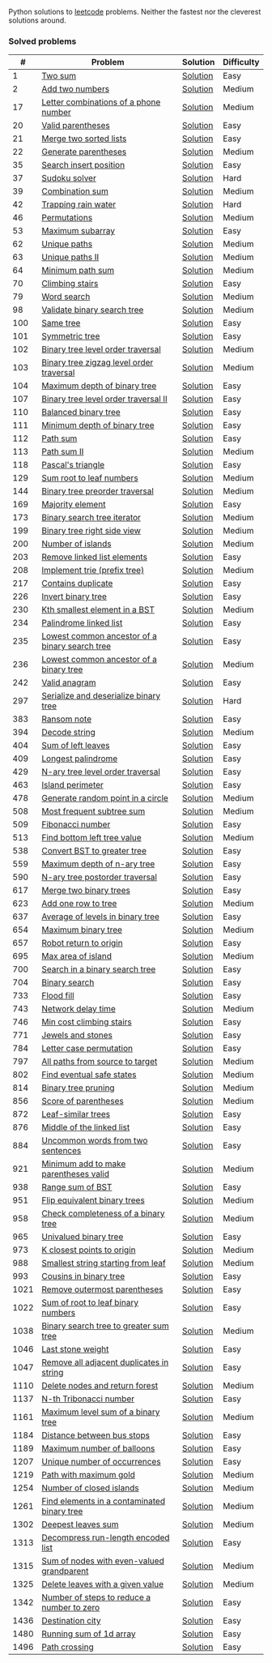 Python solutions to [leetcode](https://leetcode.com) problems. Neither the fastest nor the cleverest solutions around.

### Solved problems 
|#|Problem|Solution|Difficulty|
|-|-------|--------|----------|
|1|[Two sum](https://leetcode.com/problems/two-sum/)|[Solution](./leetcode/1_two_sum.py)|Easy|
|2|[Add two numbers](https://leetcode.com/problems/add-two-numbers/)|[Solution](./leetcode/2_add_two_numbers.py)|Medium|
|17|[Letter combinations of a phone number](https://leetcode.com/problems/letter-combinations-of-a-phone-number/)|[Solution](./leetcode/17_letter_combinations_of_a_phone_number.py)|Medium|
|20|[Valid parentheses](https://leetcode.com/problems/valid-parentheses)|[Solution](./leetcode/20_valid_parentheses.py)|Easy|
|21|[Merge two sorted lists](https://leetcode.com/problems/merge-two-sorted-lists)|[Solution](./leetcode/21_merge_two_sorted_lists.py)|Easy|
|22|[Generate parentheses](https://leetcode.com/problems/generate-parentheses)|[Solution](./leetcode/22_generate_parentheses.py)|Medium|
|35|[Search insert position](https://leetcode.com/problems/search-insert-position)|[Solution](./leetcode/35_search_insert_position.py)|Easy|
|37|[Sudoku solver](https://leetcode.com/problems/sudoku-solver)|[Solution](./leetcode/37_sudoku_solver.py)|Hard|
|39|[Combination sum](https://leetcode.com/problems/combination-sum)|[Solution](./leetcode/39_combination_sum.py)|Medium|
|42|[Trapping rain water](https://leetcode.com/problems/trapping-rain-water)|[Solution](./leetcode/42_trapping_rain_water.py)|Hard|
|46|[Permutations](https://leetcode.com/problems/permutations)|[Solution](./leetcode/46_permutations.py)|Medium|
|53|[Maximum subarray](https://leetcode.com/problems/maximum-subarray)|[Solution](./leetcode/53_maximum_subarray.py)|Easy|
|62|[Unique paths](https://leetcode.com/problems/unique-paths)|[Solution](./leetcode/62_unique_paths.py)|Medium|
|63|[Unique paths II](https://leetcode.com/problems/unique-paths-ii)|[Solution](./leetcode/63_unique_paths_ii.py)|Medium|
|64|[Minimum path sum](https://leetcode.com/problems/minimum-path-sum)|[Solution](./leetcode/64_minimum_path_sum.py)|Medium|
|70|[Climbing stairs](https://leetcode.com/problems/climbing-stairs)|[Solution](./leetcode/70_climbing_stairs.py)|Easy|
|79|[Word search](https://leetcode.com/problems/word-search)|[Solution](./leetcode/79_word_search.py)|Medium|
|98|[Validate binary search tree](https://leetcode.com/problems/validate-binary-search-tree)|[Solution](./leetcode/98_validate_binary_search_tree.py)|Medium|
|100|[Same tree](https://leetcode.com/problems/same-tree)|[Solution](./leetcode/100_same_tree.py)|Easy|
|101|[Symmetric tree](https://leetcode.com/problems/symmetric-tree)|[Solution](./leetcode/101_symmetric_tree.py)|Easy|
|102|[Binary tree level order traversal](https://leetcode.com/problems/binary-tree-level-order-traversal)|[Solution](./leetcode/102_binary_tree_level_order_traversal.py)|Medium|
|103|[Binary tree zigzag level order traversal](https://leetcode.com/problems/binary-tree-zigzag-level-order-traversal)|[Solution](./leetcode/103_binary_tree_zigzag_level_order_traversal.py)|Medium|
|104|[Maximum depth of binary tree](https://leetcode.com/problems/maximum-depth-of-binary-tree)|[Solution](./leetcode/104_maximum_depth_of_binary_tree.py)|Easy|
|107|[Binary tree level order traversal II](https://leetcode.com/problems/binary-tree-level-order-traversal-ii)|[Solution](./leetcode/107_binary_tree_level_order_traversal_ii.py)|Easy|
|110|[Balanced binary tree](https://leetcode.com/problems/balanced-binary-tree)|[Solution](./leetcode/110_balanced_binary_tree.py)|Easy|
|111|[Minimum depth of binary tree](https://leetcode.com/problems/minimum-depth-of-binary-tree)|[Solution](./leetcode/111_minimum_depth_of_binary_tree.py)|Easy|
|112|[Path sum](https://leetcode.com/problems/path-sum)|[Solution](./leetcode/112_path_sum.py)|Easy|
|113|[Path sum II](https://leetcode.com/problems/path-sum-ii)|[Solution](./leetcode/113_path_sum_ii.py)|Medium|
|118|[Pascal's triangle](https://leetcode.com/problems/pascals-triangle)|[Solution](./leetcode/118_pascals_triangle.py)|Easy|
|129|[Sum root to leaf numbers](https://leetcode.com/problems/sum-root-to-leaf-numbers)|[Solution](./leetcode/129_sum_root_to_leaf_numbers.py)|Medium|
|144|[Binary tree preorder traversal](https://leetcode.com/problems/binary-tree-preorder-traversal)|[Solution](./leetcode/144_binary_tree_preorder_traversal.py)|Medium|
|169|[Majority element](https://leetcode.com/problems/majority-element)|[Solution](./leetcode/169_majority_element.py)|Easy|
|173|[Binary search tree iterator](https://leetcode.com/problems/binary-search-tree-iterator)|[Solution](./leetcode/173_binary_search_tree_iterator.py)|Medium|
|199|[Binary tree right side view](https://leetcode.com/problems/binary-tree-right-side-view)|[Solution](./leetcode/199_binary_tree_right_side_view.py)|Medium|
|200|[Number of islands](https://leetcode.com/problems/number-of-islands)|[Solution](./leetcode/200_number_of_islands.py)|Medium|
|203|[Remove linked list elements](https://leetcode.com/problems/remove-linked-list-elements)|[Solution](./leetcode/203_remove_linked_list_elements.py)|Easy|
|208|[Implement trie (prefix tree)](https://leetcode.com/problems/implement-trie-prefix-tree)|[Solution](./leetcode/208_implement_trie_prefix_tree.py)|Medium|
|217|[Contains duplicate](https://leetcode.com/problems/contains-duplicate)|[Solution](./leetcode/217_contains_duplicate.py)|Easy|
|226|[Invert binary tree](https://leetcode.com/problems/invert-binary-tree)|[Solution](./leetcode/226_invert_binary_tree.py)|Easy|
|230|[Kth smallest element in a BST](https://leetcode.com/problems/kth-smallest-element-in-a-bst)|[Solution](./leetcode/230_kth_smallest_element_in_a_bst.py)|Medium|
|234|[Palindrome linked list](https://leetcode.com/problems/palindrome-linked-list)|[Solution](./leetcode/234_palindrome_linked_list.py)|Easy|
|235|[Lowest common ancestor of a binary search tree](https://leetcode.com/problems/lowest-common-ancestor-of-a-binary-search-tree)|[Solution](./leetcode/235_lowest_common_ancestor_of_a_binary_search_tree.py)|Easy|
|236|[Lowest common ancestor of a binary tree](https://leetcode.com/problems/lowest-common-ancestor-of-a-binary-tree)|[Solution](./leetcode/236_lowest_common_ancestor_of_a_binary_tree.py)|Medium|
|242|[Valid anagram](https://leetcode.com/problems/valid-anagram)|[Solution](./leetcode/242_valid_anagram.py)|Easy|
|297|[Serialize and deserialize binary tree](https://leetcode.com/problems/serialize-and-deserialize-binary-tree)|[Solution](./leetcode/297_serialize_and_deserialize_binary_tree.py)|Hard|
|383|[Ransom note](https://leetcode.com/problems/ransom-note)|[Solution](./leetcode/383_ransom_note.py)|Easy|
|394|[Decode string](https://leetcode.com/problems/decode-string)|[Solution](./leetcode/394_decode_string.py)|Medium|
|404|[Sum of left leaves](https://leetcode.com/problems/sum-of-left-leaves)|[Solution](./leetcode/404_sum_of_left_leaves.py)|Easy|
|409|[Longest palindrome](https://leetcode.com/problems/longest-palindrome)|[Solution](./leetcode/409_longest_palindrome.py)|Easy|
|429|[N-ary tree level order traversal](https://leetcode.com/problems/n-ary-tree-level-order-traversal)|[Solution](./leetcode/429_n_ary_tree_level_order_traversal.py)|Easy|
|463|[Island perimeter](https://leetcode.com/problems/island-perimeter)|[Solution](./leetcode/463_island_perimeter.py)|Easy|
|478|[Generate random point in a circle](https://leetcode.com/problems/generate-random-point-in-a-circle)|[Solution](./leetcode/478_generate_random_point_in_a_circle.py)|Medium|
|508|[Most frequent subtree sum](https://leetcode.com/problems/most-frequent-subtree-sum)|[Solution](./leetcode/508_most_frequent_subtree_sum.py)|Medium|
|509|[Fibonacci number](https://leetcode.com/problems/fibonacci-number)|[Solution](./leetcode/509_fibonacci_number.py)|Easy|
|513|[Find bottom left tree value](https://leetcode.com/problems/find-bottom-left-tree-value)|[Solution](./leetcode/513_find_bottom_left_tree_value.py)|Medium|
|538|[Convert BST to greater tree](https://leetcode.com/problems/convert-bst-to-greater-tree)|[Solution](./leetcode/538_convert_bst_to_greater_tree.py)|Easy|
|559|[Maximum depth of n-ary tree](https://leetcode.com/problems/maximum-depth-of-n-ary-tree)|[Solution](./leetcode/559_maximum_depth_of_n_ary_tree.py)|Easy|
|590|[N-ary tree postorder traversal](https://leetcode.com/problems/n-ary-tree-postorder-traversal)|[Solution](./leetcode/590_n_ary_tree_postorder_traversal.py)|Easy|
|617|[Merge two binary trees](https://leetcode.com/problems/merge-two-binary-trees)|[Solution](./leetcode/617_merge_two_binary_trees.py)|Easy|
|623|[Add one row to tree](https://leetcode.com/problems/add-one-row-to-tree)|[Solution](./leetcode/623_add_one_row_to_tree.py)|Medium|
|637|[Average of levels in binary tree](https://leetcode.com/problems/average-of-levels-in-binary-tree)|[Solution](./leetcode/637_average_of_levels_in_binary_tree.py)|Easy|
|654|[Maximum binary tree](https://leetcode.com/problems/maximum-binary-tree)|[Solution](./leetcode/654_maximum_binary_tree.py)|Medium|
|657|[Robot return to origin](https://leetcode.com/problems/robot-return-to-origin)|[Solution](./leetcode/657_robot_return_to_origin.py)|Easy|
|695|[Max area of island](https://leetcode.com/problems/max-area-of-island)|[Solution](./leetcode/695_max_area_of_island.py)|Medium|
|700|[Search in a binary search tree](https://leetcode.com/problems/search-in-a-binary-search-tree)|[Solution](./leetcode/700_search_in_a_binary_search_tree)|Easy|
|704|[Binary search](https://leetcode.com/problems/binary-search)|[Solution](./leetcode/704_binary_search.py)|Easy|
|733|[Flood fill](https://leetcode.com/problems/flood-fill)|[Solution](./leetcode/733_flood_fill.py)|Easy|
|743|[Network delay time](https://leetcode.com/problems/network-delay-time)|[Solution](./leetcode/743_network_delay_time.py)|Medium|
|746|[Min cost climbing stairs](https://leetcode.com/problems/min-cost-climbing-stairs)|[Solution](./leetcode/746_min_cost_climbing_stairs.py)|Easy|
|771|[Jewels and stones](https://leetcode.com/problems/jewels-and-stones)|[Solution](./leetcode/771_jewels_and_stones.py)|Easy|
|784|[Letter case permutation](https://leetcode.com/problems/letter-case-permutation)|[Solution](./leetcode/784_letter_case_permutation.py)|Easy|
|797|[All paths from source to target](https://leetcode.com/problems/all-paths-from-source-to-target)|[Solution](./leetcode/797_all_paths_from_source_to_target.py)|Medium|
|802|[Find eventual safe states](https://leetcode.com/problems/find-eventual-safe-states)|[Solution](./leetcode/802_find_eventual_safe_states.py)|Medium|
|814|[Binary tree pruning](https://leetcode.com/problems/binary-tree-pruning)|[Solution](./leetcode/814_binary_tree_pruning.py)|Medium|
|856|[Score of parentheses](https://leetcode.com/problems/score-of-parentheses)|[Solution](./leetcode/856_score_of_parentheses.py)|Medium|
|872|[Leaf-similar trees](https://leetcode.com/problems/leaf-similar-trees)|[Solution](./leetcode/872_leaf_similar_trees.py)|Easy|
|876|[Middle of the linked list](https://leetcode.com/problems/middle-of-the-linked-list)|[Solution](./leetcode/876_middle_of_the_linked_list.py)|Easy|
|884|[Uncommon words from two sentences](https://leetcode.com/problems/uncommon-words-from-two-sentences)|[Solution](./leetcode/884_uncommon_words_from_two_sentences.py)|Easy|
|921|[Minimum add to make parentheses valid](https://leetcode.com/problems/minimum-add-to-make-parentheses-valid)|[Solution](./leetcode/921_minimum_add_to_make_parentheses_valid.py)|Medium|
|938|[Range sum of BST](https://leetcode.com/problems/range-sum-of-bst)|[Solution](./leetcode/938_range_sum_of_bst.py)|Easy|
|951|[Flip equivalent binary trees](https://leetcode.com/problems/flip-equivalent-binary-trees)|[Solution](./leetcode/951_flip_equivalent_binary_trees.py)|Medium|
|958|[Check completeness of a binary tree](https://leetcode.com/problems/check-completeness-of-a-binary-tree)|[Solution](./leetcode/958_check_completeness_of_a_binary_tree.py)|Medium|
|965|[Univalued binary tree](https://leetcode.com/problems/univalued-binary-tree)|[Solution](./leetcode/965_univalued_binary_tree.py)|Easy|
|973|[K closest points to origin](https://leetcode.com/problems/k-closest-points-to-origin)|[Solution](./leetcode/973_k_closest_points_to_origin.py)|Medium|
|988|[Smallest string starting from leaf](https://leetcode.com/problems/smallest-string-starting-from-leaf)|[Solution](./leetcode/988_smallest_string_starting_from_leaf.py)|Medium|
|993|[Cousins in binary tree](https://leetcode.com/problems/cousins-in-binary-tree)|[Solution](./leetcode/993_cousins_in_binary_tree.py)|Easy|
|1021|[Remove outermost parentheses](https://leetcode.com/problems/remove-outermost-parentheses)|[Solution](./leetcode/1021_remove_outermost_parentheses.py)|Easy|
|1022|[Sum of root to leaf binary numbers](https://leetcode.com/problems/sum-of-root-to-leaf-binary-numbers)|[Solution](./leetcode/1022_sum_of_root_to_leaf_binary_numbers.py)|Easy|
|1038|[Binary search tree to greater sum tree](https://leetcode.com/problems/binary-search-tree-to-greater-sum-tree)|[Solution](./leetcode/1038_binary_search_tree_to_greater_sum_tree.py)|Medium|
|1046|[Last stone weight](https://leetcode.com/problems/last-stone-weight/)|[Solution](./leetcode/1046_last_stone_weight.py)|Easy|
|1047|[Remove all adjacent duplicates in string](https://leetcode.com/problems/remove-all-adjacent-duplicates-in-string/)|[Solution](./leetcode/1047_remove_all_adjacent_duplicates_in_string.py)|Easy|
|1110|[Delete nodes and return forest](https://leetcode.com/problems/delete-nodes-and-return-forest)|[Solution](./leetcode/1110_delete_nodes_and_return_forest.py)|Medium|
|1137|[N-th Tribonacci number](https://leetcode.com/problems/n-th-tribonacci-number)|[Solution](./leetcode/1137_n_th_tribonacci_number.py)|Easy|
|1161|[Maximum level sum of a binary tree](https://leetcode.com/problems/maximum-level-sum-of-a-binary-tree)|[Solution](./leetcode/1161_maximum_level_sum_of_a_binary_tree.py)|Medium|
|1184|[Distance between bus stops](https://leetcode.com/problems/distance-between-bus-stops)|[Solution](./leetcode/1184_distance_between_bus_stops.py)|Easy|
|1189|[Maximum number of balloons](https://leetcode.com/problems/maximum-number-of-balloons)|[Solution](./leetcode/1189_maximum_number_of_balloons.py)|Easy|
|1207|[Unique number of occurrences](https://leetcode.com/problems/unique-number-of-occurrences)|[Solution](./leetcode/1207_unique_number_of_occurrences.py)|Easy|
|1219|[Path with maximum gold](https://leetcode.com/problems/path-with-maximum-gold)|[Solution](./leetcode/1219_path_with_maximum_gold.py)|Medium|
|1254|[Number of closed islands](https://leetcode.com/problems/number-of-closed-islands/)|[Solution](./leetcode/1254_number_of_closed_islands.py)|Medium|
|1261|[Find elements in a contaminated binary tree](https://leetcode.com/problems/find-elements-in-a-contaminated-binary-tree.py)|[Solution](./leetcode/1261_find_elements_in_a_contaminated_binary_tree.py)|Medium|
|1302|[Deepest leaves sum](https://leetcode.com/problems/deepest-leaves-sum/)|[Solution](./leetcode/1302_deepest_leaves_sum.py)|Medium|
|1313|[Decompress run-length encoded list](https://leetcode.com/problems/decompress-run-length-encoded-list/)|[Solution](./leetcode/1313_decompress_run_length_encoded_list.py)|Easy|
|1315|[Sum of nodes with even-valued grandparent](https://leetcode.com/problems/sum-of-nodes-with-even-valued-grandparent/)|[Solution](./leetcode/1315_sum_of_nodes_with_even_valued_grandparent.py)|Medium|
|1325|[Delete leaves with a given value](https://leetcode.com/problems/delete-leaves-with-a-given-value/)|[Solution](./leetcode/1325_delete_leaves_with_a_given_value.py)|Medium|
|1342|[Number of steps to reduce a number to zero](https://leetcode.com/problems/number-of-steps-to-reduce-a-number-to-zero/)|[Solution](./leetcode/1342_number_of_steps_to_reduce_number_to_zero.py)|Easy|
|1436|[Destination city](https://leetcode.com/problems/destination-city/)|[Solution](./leetcode/1436_destination_city.py)|Easy|
|1480|[Running sum of 1d array](https://leetcode.com/problems/running-sum-of-1d-array/)|[Solution](./leetcode/1480_running_sum_of_1d_array.py)|Easy|
|1496|[Path crossing](https://leetcode.com/problems/path-crossing/)|[Solution](./leetcode/1496_path_crossing.py)|Easy|
